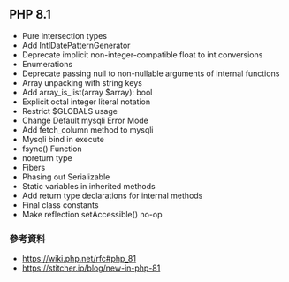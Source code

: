 ## PHP 8.1 

- Pure intersection types 
- Add IntlDatePatternGenerator
- Deprecate implicit non-integer-compatible float to int conversions
- Enumerations
- Deprecate passing null to non-nullable arguments of internal functions 
- Array unpacking with string keys
- Add array_is_list(array $array): bool 
- Explicit octal integer literal notation
- Restrict $GLOBALS usage
- Change Default mysqli Error Mode
- Add fetch_column method to mysqli
- Mysqli bind in execute 
- fsync() Function
- noreturn type
- Fibers
- Phasing out Serializable
- Static variables in inherited methods
- Add return type declarations for internal methods
- Final class constants
- Make reflection setAccessible() no-op

### 參考資料

- <https://wiki.php.net/rfc#php_81>
- <https://stitcher.io/blog/new-in-php-81>

